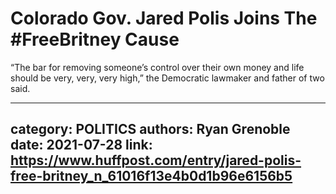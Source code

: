 # Colorado Gov. Jared Polis Joins The #FreeBritney Cause

“The bar for removing someone’s control over their own money and life should be very, very, very high,” the Democratic lawmaker and father of two said.

---
category: POLITICS
authors: Ryan Grenoble
date: 2021-07-28
link: https://www.huffpost.com/entry/jared-polis-free-britney_n_61016f13e4b0d1b96e6156b5
---
